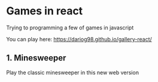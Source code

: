 # Games in react

Trying to programming a few of games in javascript

You can play here: https://dariog98.github.io/gallery-react/

## 1. Minesweeper

Play the classic minesweeper in this new web version